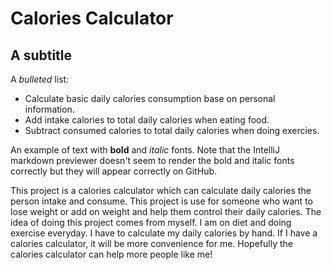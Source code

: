 # Calories Calculator


## A subtitle

A *bulleted* list:
- Calculate basic daily calories consumption base on personal information.
- Add intake calories to total daily calories when eating food.
- Subtract consumed calories to total daily calories when doing exercies.

An example of text with **bold** and *italic* fonts.  Note that the IntelliJ markdown previewer doesn't seem to render 
the bold and italic fonts correctly but they will appear correctly on GitHub.

This project is a calories calculator which can calculate daily calories the person intake and consume. This project is 
use for someone who want to lose weight or add on weight and help them control their daily calories. The idea of doing 
this project comes from myself. I am on diet and doing exercise everyday. I have to calculate my daily calories by hand.
If I have a calories calculator, it will be more convenience for me. Hopefully the calories calculator can help more 
people like me!

